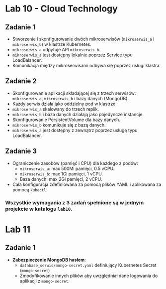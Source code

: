 # Lab 10 - Cloud Technology

## Zadanie 1
- Stworzenie i skonfigurowanie dwóch mikroserwisów (`mikroserwis_a` i `mikroserwis_b`) w klastrze Kubernetes.
- `mikroserwis_a` odpytuje API `mikroserwis_b`.
- `mikroserwis_a` jest dostępny lokalnie poprzez Service typu LoadBalancer.
- Komunikacja między mikroserwisami odbywa się poprzez usługi klastra.

## Zadanie 2
- Skonfigurowanie aplikacji składającej się z trzech serwisów: `mikroserwis_a`, `mikroserwis_b` i bazy danych (MongoDB).
- Każdy serwis działa jako oddzielny pod w klastrze.
- `mikroserwis_a` skalowany do trzech replik.
- `mikroserwis_b` i baza danych działają jako pojedyncze instancje.
- Skonfigurowanie PersistentVolume dla bazy danych.
- `mikroserwis_b` komunikuje się z bazą danych.
- `mikroserwis_a` jest dostępny z zewnątrz poprzez usługę typu LoadBalancer.

## Zadanie 3
- Ograniczenie zasobów (pamięć i CPU) dla każdego z podów:
    - `mikroserwis_a`: max 500Mi pamięci, 0.5 vCPU.
    - `mikroserwis_b`: max 1Gi pamięci, 1 vCPU.
    - Baza danych: max 2Gi pamięci, 2 vCPU.
- Cała konfiguracja zdefiniowana za pomocą plików YAML i aplikowana za pomocą `kubectl`.

### Wszystkie wymagania z 3 zadań spełnione są w jednym projekcie w katalogu `lab10`.

# Lab 11 

## Zadanie 1 
- **Zabezpieczenie MongoDB hasłem**:
    - `database_serwis/mongo-secret.yaml` definiujący Kubernetes Secret (`mongo-secret`)
    - Zmodyfikowanie innych plików aby uwzględniał dane logowania do aplikacji z `mongo-secret`.